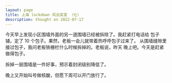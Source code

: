 ```yaml
---
layout: page
title: 上海 lockdown 风云突变 （七）
description: thought on 2022-07-17
---
```



今天早上发现小区围墙外面的另一道围墙已经被拆除了。我赶紧打电话给
包子铺，定了 10 个包子。果然，老板一会儿就带着热呼呼包子过来了。
从围墙缝隙里接过包子，我问老板铁栅栏什么时候拆掉的。老板说，昨天
晚上吧。今天是赶紧做得包子。

拆掉一层围墙是一件好事，预示着封闭级别降低了。

晚上又开始叫号做核酸，但愿下周可以开门放行了。
